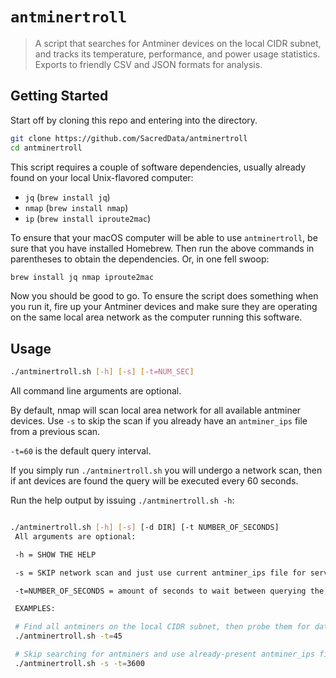 # `antminertroll`
> A script that searches for Antminer devices on the local CIDR subnet,
> and tracks its temperature, performance, and power usage statistics.
> Exports to friendly CSV and JSON formats for analysis.

## Getting Started
Start off by cloning this repo and entering into the directory.

```sh
git clone https://github.com/SacredData/antminertroll
cd antminertroll
```

This script requires a couple of software dependencies, usually already
found on your local Unix-flavored computer:

- `jq` (`brew install jq`)
- `nmap` (`brew install nmap`)
- `ip` (`brew install iproute2mac`)

To ensure that your macOS computer will be able to use `antminertroll`, be
sure that you have installed Homebrew. Then run the above commands in
parentheses to obtain the dependencies. Or, in one fell swoop:

```sh
brew install jq nmap iproute2mac
```

Now you should be good to go. To ensure the script does something when you
run it, fire up your Antminer devices and make sure they are operating on
the same local area network as the computer running this software.

## Usage

```sh
./antminertroll.sh [-h] [-s] [-t=NUM_SEC]
```

All command line arguments are optional.

By default, nmap will scan local area network for all available antminer
devices. Use `-s` to skip the scan if you already have an `antminer_ips`
file from a previous scan.

`-t=60` is the default query interval.

If you simply run `./antminertroll.sh` you will undergo a network scan,
then if ant devices are found the query will be executed every 60 seconds.

Run the help output by issuing `./antminertroll.sh -h`:


```sh

./antminertroll.sh [-h] [-s] [-d DIR] [-t NUMBER_OF_SECONDS]
 All arguments are optional:

 -h = SHOW THE HELP

 -s = SKIP network scan and just use current antminer_ips file for servers list

 -t=NUMBER_OF_SECONDS = amount of seconds to wait between querying the antminers

 EXAMPLES:

 # Find all antminers on the local CIDR subnet, then probe them for data every 45 seconds
 ./antminertroll.sh -t=45

 # Skip searching for antminers and use already-present antminer_ips file. Scan once per hour.
 ./antminertroll.sh -s -t=3600 
```
